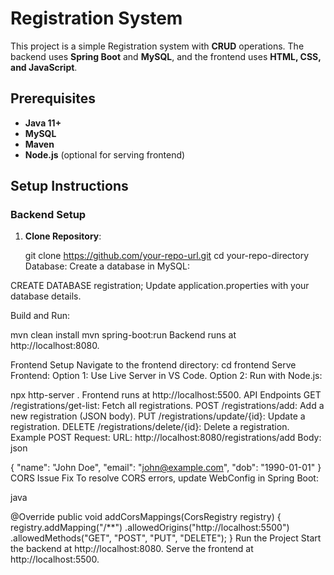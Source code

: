 # Registration System

This project is a simple Registration system with **CRUD** operations. The backend uses **Spring Boot** and **MySQL**, and the frontend uses **HTML, CSS, and JavaScript**.

## Prerequisites
- **Java 11+**
- **MySQL**
- **Maven**
- **Node.js** (optional for serving frontend)

## Setup Instructions

### Backend Setup
1. **Clone Repository**:

   git clone https://github.com/your-repo-url.git
   cd your-repo-directory
Database: Create a database in MySQL:

CREATE DATABASE registration;
Update application.properties with your database details.

Build and Run: 

mvn clean install
mvn spring-boot:run
Backend runs at http://localhost:8080.

Frontend Setup
Navigate to the frontend directory:
cd frontend
Serve Frontend:
Option 1: Use Live Server in VS Code.
Option 2: Run with Node.js:

npx http-server .
Frontend runs at http://localhost:5500.
API Endpoints
GET /registrations/get-list: Fetch all registrations.
POST /registrations/add: Add a new registration (JSON body).
PUT /registrations/update/{id}: Update a registration.
DELETE /registrations/delete/{id}: Delete a registration.
Example POST Request:
URL: http://localhost:8080/registrations/add
Body:
json

{
  "name": "John Doe",
  "email": "john@example.com",
  "dob": "1990-01-01"
}
CORS Issue Fix
To resolve CORS errors, update WebConfig in Spring Boot:

java

@Override
public void addCorsMappings(CorsRegistry registry) {
    registry.addMapping("/**")
            .allowedOrigins("http://localhost:5500")
            .allowedMethods("GET", "POST", "PUT", "DELETE");
}
Run the Project
Start the backend at http://localhost:8080.
Serve the frontend at http://localhost:5500.



